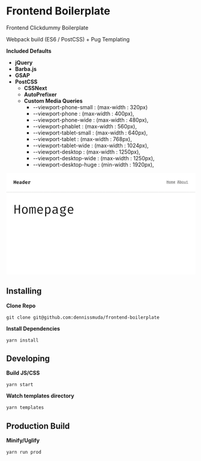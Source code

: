 # Frontend Boilerplate

Frontend Clickdummy Boilerplate

Webpack build (ES6 / PostCSS) + Pug Templating


**Included Defaults**
- **jQuery**
- **Barba.js**
- **GSAP**
- **PostCSS**
  - **CSSNext**
  - **AutoPrefixer**
  - **Custom Media Queries**
     - --viewport-phone-small  : (max-width : 320px)
     - --viewport-phone        : (max-width : 400px),
     - --viewport-phone-wide   : (max-width : 480px),
     - --viewport-phablet      : (max-width : 560px),
     - --viewport-tablet-small : (max-width : 640px),
     - --viewport-tablet       : (max-width : 768px),
     - --viewport-tablet-wide  : (max-width : 1024px),
     - --viewport-desktop      : (max-width : 1250px),
     - --viewport-desktop-wide : (max-width : 1250px),
     - --viewport-desktop-huge : (min-width : 1920px),

![screenshot](public/screen.png)

## Installing
**Clone Repo**
```
git clone git@github.com:dennissmuda/frontend-boilerplate
```
**Install Dependencies**
```
yarn install
```

## Developing
**Build JS/CSS**
```
yarn start
```
**Watch templates directory**
```
yarn templates
```

## Production Build
**Minify/Uglify**
```
yarn run prod
```

